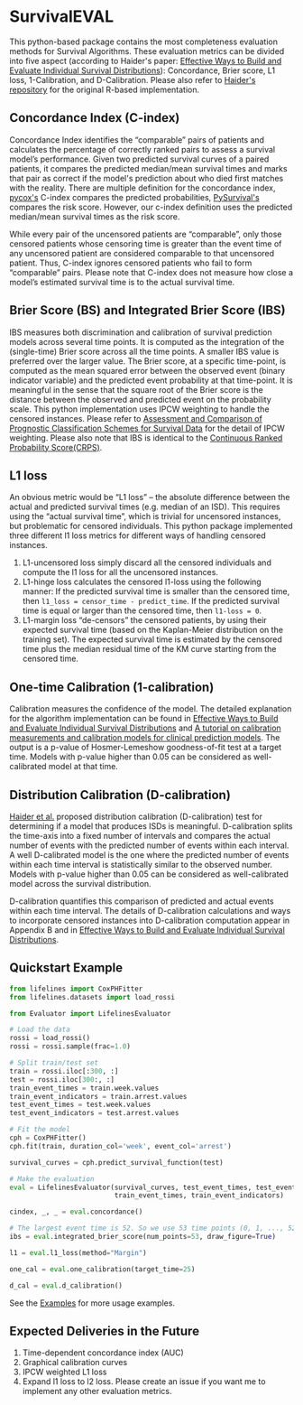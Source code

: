 # SurvivalEVAL

This python-based package contains the most completeness evaluation methods for Survival Algorithms. 
These evaluation metrics can be divided into five aspect
(according to Haider's paper: [Effective Ways to Build and Evaluate Individual Survival Distributions](https://jmlr.org/papers/volume21/18-772/18-772.pdf)): 
Concordance, Brier score, L1 loss, 1-Calibration, and D-Calibration. Please also refer to [Haider's repository](https://github.com/haiderstats/ISDEvaluation) for the original R-based implementation.

## Concordance Index (C-index)
Concordance Index identifies the “comparable” pairs of patients and calculates the percentage of correctly ranked pairs to assess a survival model’s performance. 
Given two predicted survival curves of a paired patients, it compares the predicted median/mean survival times and marks that pair as correct if the model's prediction about who died first matches with the reality. 
There are multiple definition for the concordance index, 
[pycox's](https://github.com/havakv/pycox) C-index compares the predicted probabilities, 
[PySurvival's](https://square.github.io/pysurvival/index.html) compares the risk score. 
However, our c-index definition uses the predicted median/mean survival times as the risk score.  

While every pair of the uncensored patients are “comparable”, only those censored patients whose censoring time is greater than the event time of any uncensored patient are considered comparable to that uncensored patient. 
Thus, C-index ignores censored patients who fail to form “comparable” pairs. 
Please note that C-index does not measure how close a model’s estimated survival time is to the actual survival time. 

## Brier Score (BS) and Integrated Brier Score (IBS)
IBS measures both discrimination and calibration of survival prediction models across several time points. 
It is computed as the integration of the (single-time) Brier score across all the time points. 
A smaller IBS value is preferred over the larger value. 
The Brier score, at a specific time-point, is computed as the mean squared error between the observed event (binary indicator variable) and the predicted event probability at that time-point. 
It is meaningful in the sense that the square root of the Brier score is the distance between the observed and predicted event on the probability scale. 
This python implementation uses IPCW weighting to handle the censored instances. Please refer to [Assessment and Comparison of Prognostic Classification Schemes for Survival Data](https://pubmed.ncbi.nlm.nih.gov/10474158/) for the detail of IPCW weighting.
Please also note that IBS is identical to the [Continuous Ranked Probability Score(CRPS)](https://arxiv.org/abs/1806.08324).

## L1 loss
An obvious metric would be “L1 loss” –  the absolute difference between the actual and predicted survival times (e.g. median of an ISD).
This requires using the “actual survival time”, which is trivial for uncensored instances, but problematic for censored individuals. 
This python package implemented three different l1 loss metrics for different ways of handling censored instances. 
1. L1-uncensored loss simply discard all the censored individuals and compute the l1 loss for all the uncensored instances.
2. L1-hinge loss calculates the censored l1-loss using the following manner: If the predicted survival time is smaller than the censored time, then `l1_loss = censor_time - predict_time`. If the predicted survival time is equal or larger than the censored time, then `l1-loss = 0`. 
3. L1-margin loss “de-censors” the censored patients, by using their expected survival time (based on the Kaplan-Meier distribution on the training set). The expected survival time is estimated by the censored time plus the median residual time of the KM curve starting from the censored time.

## One-time Calibration (1-calibration)
Calibration measures the confidence of the model. 
The detailed explanation for the algorithm implementation can be found in [Effective Ways to Build and Evaluate Individual Survival Distributions](https://jmlr.org/papers/volume21/18-772/18-772.pdf) and [A tutorial on calibration measurements and calibration models for clinical prediction models](https://academic.oup.com/jamia/article/27/4/621/5762806).
The output is a p-value of Hosmer-Lemeshow goodness-of-fit test at a target time. 
Models with p-value higher than 0.05 can be considered as well-calibrated model at that time.

## Distribution Calibration (D-calibration)
[Haider et al.](https://jmlr.org/papers/volume21/18-772/18-772.pdf) proposed distribution calibration (D-calibration) test for determining if a model that produces ISDs is meaningful. 
D-calibration splits the time-axis into a fixed number of intervals and compares the actual number of events with the predicted number of events within each interval. 
A well D-calibrated model is the one where the predicted number of events within each time interval is statistically similar to the observed number.
Models with p-value higher than 0.05 can be considered as well-calibrated model across the survival distribution.

D-calibration quantifies this comparison of predicted and actual events within each time interval. 
The details of D-calibration calculations and ways to incorporate censored instances into D-calibration computation appear in Appendix B and in [Effective Ways to Build and Evaluate Individual Survival Distributions](https://jmlr.org/papers/volume21/18-772/18-772.pdf).

## Quickstart Example
```python
from lifelines import CoxPHFitter
from lifelines.datasets import load_rossi

from Evaluator import LifelinesEvaluator

# Load the data
rossi = load_rossi()
rossi = rossi.sample(frac=1.0)

# Split train/test set
train = rossi.iloc[:300, :]
test = rossi.iloc[300:, :]
train_event_times = train.week.values
train_event_indicators = train.arrest.values
test_event_times = test.week.values
test_event_indicators = test.arrest.values

# Fit the model
cph = CoxPHFitter()
cph.fit(train, duration_col='week', event_col='arrest')

survival_curves = cph.predict_survival_function(test)

# Make the evaluation
eval = LifelinesEvaluator(survival_curves, test_event_times, test_event_indicators,
                          train_event_times, train_event_indicators)

cindex, _, _ = eval.concordance()

# The largest event time is 52. So we use 53 time points (0, 1, ..., 52) to calculate the IBS
ibs = eval.integrated_brier_score(num_points=53, draw_figure=True)

l1 = eval.l1_loss(method="Margin")

one_cal = eval.one_calibration(target_time=25)

d_cal = eval.d_calibration()

```
See the [Examples](Examples) for more usage examples.


## Expected Deliveries in the Future
1. Time-dependent concordance index (AUC)
2. Graphical calibration curves
3. IPCW weighted L1 loss
4. Expand l1 loss to l2 loss.
Please create an issue if you want me to implement any other evaluation metrics.